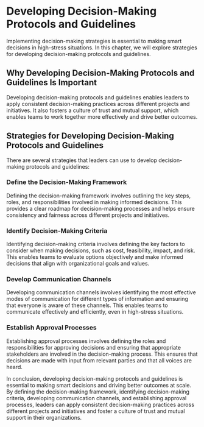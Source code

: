 Developing Decision-Making Protocols and Guidelines
=======================================================================================================

Implementing decision-making strategies is essential to making smart decisions in high-stress situations. In this chapter, we will explore strategies for developing decision-making protocols and guidelines.

Why Developing Decision-Making Protocols and Guidelines Is Important
--------------------------------------------------------------------

Developing decision-making protocols and guidelines enables leaders to apply consistent decision-making practices across different projects and initiatives. It also fosters a culture of trust and mutual support, which enables teams to work together more effectively and drive better outcomes.

Strategies for Developing Decision-Making Protocols and Guidelines
------------------------------------------------------------------

There are several strategies that leaders can use to develop decision-making protocols and guidelines:

### Define the Decision-Making Framework

Defining the decision-making framework involves outlining the key steps, roles, and responsibilities involved in making informed decisions. This provides a clear roadmap for decision-making processes and helps ensure consistency and fairness across different projects and initiatives.

### Identify Decision-Making Criteria

Identifying decision-making criteria involves defining the key factors to consider when making decisions, such as cost, feasibility, impact, and risk. This enables teams to evaluate options objectively and make informed decisions that align with organizational goals and values.

### Develop Communication Channels

Developing communication channels involves identifying the most effective modes of communication for different types of information and ensuring that everyone is aware of these channels. This enables teams to communicate effectively and efficiently, even in high-stress situations.

### Establish Approval Processes

Establishing approval processes involves defining the roles and responsibilities for approving decisions and ensuring that appropriate stakeholders are involved in the decision-making process. This ensures that decisions are made with input from relevant parties and that all voices are heard.

In conclusion, developing decision-making protocols and guidelines is essential to making smart decisions and driving better outcomes at scale. By defining the decision-making framework, identifying decision-making criteria, developing communication channels, and establishing approval processes, leaders can apply consistent decision-making practices across different projects and initiatives and foster a culture of trust and mutual support in their organizations.
